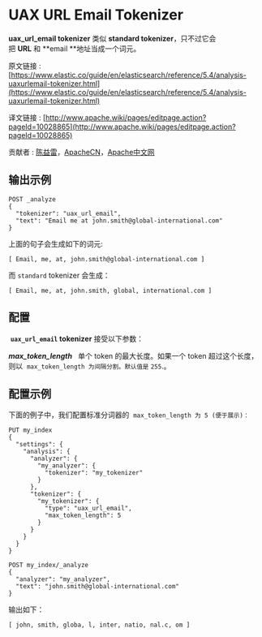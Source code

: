 # UAX URL Email Tokenizer

**uax_url_email tokenizer** 类似 **standard tokenizer**，只不过它会把 **URL** 和 **email **地址当成一个词元。

原文链接 : [https://www.elastic.co/guide/en/elasticsearch/reference/5.4/analysis-uaxurlemail-tokenizer.html](https://www.elastic.co/guide/en/elasticsearch/reference/5.4/analysis-uaxurlemail-tokenizer.html)

译文链接 : [http://www.apache.wiki/pages/editpage.action?pageId=10028865](http://www.apache.wiki/pages/editpage.action?pageId=10028865)

贡献者 : [陈益雷](/display/~chenyilei)，[ApacheCN](/display/~apachecn)，[Apache中文网](/display/~apachechina)

## **输出示例**

```
POST _analyze
{
  "tokenizer": "uax_url_email",
  "text": "Email me at john.smith@global-international.com"
}
```

上面的句子会生成如下的词元:

```
[ Email, me, at, john.smith@global-international.com ]
```

而 `standard` tokenizer 会生成：

```
[ Email, me, at, john.smith, global, international.com ]
```

## **配置**

 **`uax_url_email` tokenizer** 接受以下参数：

_**max_token_length**_   单个 token 的最大长度。如果一个 token 超过这个长度，则以  `max_token_length 为间隔分割。默认值是` `255`.。

## **配置示例**

下面的例子中，我们配置标准分词器的  `max_token_length 为 5 (便于展示)：`

```
PUT my_index
{
  "settings": {
    "analysis": {
      "analyzer": {
        "my_analyzer": {
          "tokenizer": "my_tokenizer"
        }
      },
      "tokenizer": {
        "my_tokenizer": {
          "type": "uax_url_email",
          "max_token_length": 5
        }
      }
    }
  }
}

POST my_index/_analyze
{
  "analyzer": "my_analyzer",
  "text": "john.smith@global-international.com"
}
```

输出如下：

```
[ john, smith, globa, l, inter, natio, nal.c, om ]
```